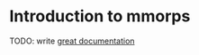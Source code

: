 # Introduction to mmorps

TODO: write [great documentation](http://jacobian.org/writing/great-documentation/what-to-write/)
